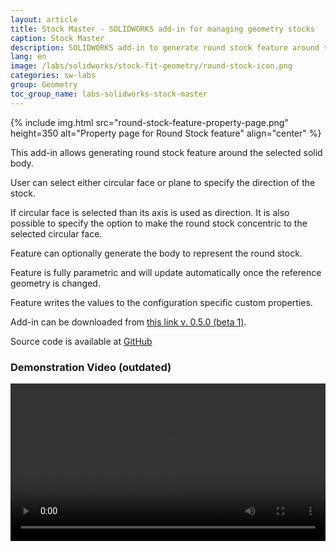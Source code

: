 ```yaml
---
layout: article
title: Stock Master - SOLIDWORKS add-in for managing geometry stocks
caption: Stock Master
description: SOLIDWORKS add-in to generate round stock feature around the input solid body
lang: en
image: /labs/solidworks/stock-fit-geometry/round-stock-icon.png
categories: sw-labs
group: Geometry
toc_group_name: labs-solidworks-stock-master
---
```

{% include img.html src="round-stock-feature-property-page.png" height=350 alt="Property page for Round Stock feature" align="center" %}

This add-in allows generating round stock feature around the selected solid body.

User can select either circular face or plane to specify the direction of the stock.

If circular face is selected than its axis is used as direction. It is also possible to specify the option to make the round stock concentric to the selected circular face.

Feature can optionally generate the body to represent the round stock.

Feature is fully parametric and will update automatically once the reference geometry is changed.

Feature writes the values to the configuration specific custom properties.

Add-in can be downloaded from [this link v. 0.5.0 (beta 1)](https://github.com/codestackdev/stock-fit-geometry/releases/tag/beta1).

Source code is available at [GitHub](https://github.com/codestackdev/stock-fit-geometry)

### Demonstration Video (outdated)

<center>
<video style="width: 100%;height: auto" controls>
  <source src="/labs/solidworks/stock-fit-geometry/stock-fit-geometry-preview-demo.mp4" type="video/mp4">
  Your browser does not support HTML5 video.
</video>
</center>
